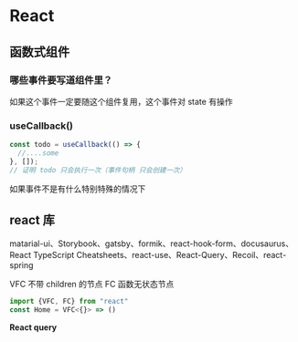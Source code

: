# React


## 函数式组件

### 哪些事件要写道组件里？

如果这个事件一定要随这个组件复用，这个事件对 state 有操作

### useCallback()

```js
const todo = useCallback(() => {
  //....some
}, []);
// 证明 todo 只会执行一次（事件句柄 只会创建一次）
```

如果事件不是有什么特别特殊的情况下

## react 库

matarial-ui、Storybook、gatsby、formik、react-hook-form、docusaurus、React TypeScript Cheatsheets、react-use、React-Query、Recoil、react-spring

VFC 不带 children 的节点
FC 函数无状态节点

```ts
import {VFC, FC} from "react"
const Home = VFC<{}> => ()
```

**React query**

